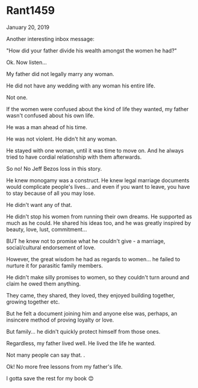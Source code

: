 # Rant1459



January 20, 2019

Another interesting inbox message:

"How did your father divide his wealth amongst the women he had?"

Ok. Now listen...

My father did not legally marry any woman.

He did not have any wedding with any woman his entire life.

Not one.

If the women were confused about the kind of life they wanted, my father wasn't confused about his own life.

He was a man ahead of his time.

He was not violent. He didn't hit any woman. 

He stayed with one woman, until it was time to move on. And he always tried to have cordial relationship with them afterwards.

So no! No Jeff Bezos loss in this story. 

He knew monogamy was a construct. He knew legal marriage documents would complicate people's lives... and even if you want to leave, you have to stay because of all you may lose.

He didn't want any of that.

He didn't stop his women from running their own dreams. He supported as much as he could. He shared his ideas too, and he was greatly inspired by beauty, love, lust, commitment...

BUT he knew not to promise what he couldn't give - a marriage, social/cultural endorsement of love.

However, the great wisdom he had as regards to women... he failed to nurture it for parasitic family members. 

He didn't make silly promises to women, so they couldn't turn around and claim he owed them anything.

They came, they shared, they loved, they enjoyed building together, growing together etc.

But he felt a document joining him and anyone else was, perhaps, an insincere method of proving loyalty or love.

But family... he didn't quickly protect himself from those ones.

Regardless, my father lived well. He lived the life he wanted. 

Not many people can say that.
.

Ok! No more free lessons from my father's life. 

I gotta save the rest for my book 😊